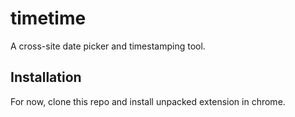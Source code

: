 # timetime

A cross-site date picker and timestamping tool.

## Installation

For now, clone this repo and install unpacked extension in chrome.